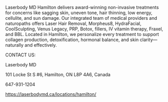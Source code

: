 Laserbody MD Hamilton delivers award-winning non-invasive treatments for concerns like sagging skin, uneven tone, hair thinning, low energy, cellulite, and sun damage. Our integrated team of medical providers and naturopaths offers Laser Hair Removal, Morpheus8, HydraFacial, CoolSculpting, Venus Legacy, PRP, Botox, fillers, IV vitamin therapy, Fraxel, and BBL. Located in Hamilton, we personalize every treatment to support collagen production, detoxification, hormonal balance, and skin clarity—naturally and effectively.

CONTACT US:

Laserbody MD

101 Locke St S #6, Hamilton, ON L8P 4A6, Canada

647-931-1204

https://laserbodymd.ca/locations/hamilton/
